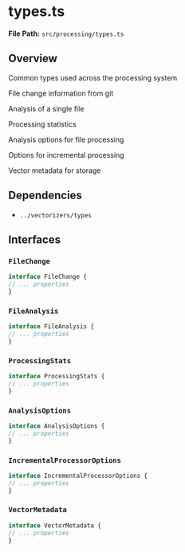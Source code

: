 # types.ts

**File Path:** `src/processing/types.ts`

## Overview

Common types used across the processing system

File change information from git

Analysis of a single file

Processing statistics

Analysis options for file processing

Options for incremental processing

Vector metadata for storage

## Dependencies

- `../vectorizers/types`

## Interfaces

### `FileChange`

```typescript
interface FileChange {
// ... properties
}
```

### `FileAnalysis`

```typescript
interface FileAnalysis {
// ... properties
}
```

### `ProcessingStats`

```typescript
interface ProcessingStats {
// ... properties
}
```

### `AnalysisOptions`

```typescript
interface AnalysisOptions {
// ... properties
}
```

### `IncrementalProcessorOptions`

```typescript
interface IncrementalProcessorOptions {
// ... properties
}
```

### `VectorMetadata`

```typescript
interface VectorMetadata {
// ... properties
}
```

